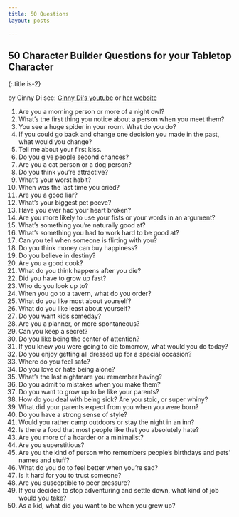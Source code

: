 ```yaml
---
title: 50 Questions
layout: posts

---
```


## 50 Character Builder Questions for your Tabletop Character
{:.title.is-2} 

by Ginny Di see: [Ginny Di's youtube](http://youtube.com/ginnydi) or [her website](https://www.ginnydi.com/)

1.   Are you a morning person or more of a night owl?
1.   What’s the first thing you notice about a person when you meet them?
1.   You see a huge spider in your room. What do you do?
1.   If you could go back and change one decision you made in the past, what would you change?
1.   Tell me about your first kiss.
1.   Do you give people second chances?
1.   Are you a cat person or a dog person?
1.   Do you think you’re attractive?
1.   What’s your worst habit?
1.   When was the last time you cried?
1.   Are you a good liar?
1.   What’s your biggest pet peeve?
1.   Have you ever had your heart broken?
1.   Are you more likely to use your fists or your words in an argument?
1.   What’s something you’re naturally good at?
1.   What’s something you had to work hard to be good at?
1.   Can you tell when someone is flirting with you?
1.   Do you think money can buy happiness?
1.   Do you believe in destiny?
1.   Are you a good cook?
1.   What do you think happens after you die?
1.   Did you have to grow up fast?
1.   Who do you look up to?
1.   When you go to a tavern, what do you order?
1.   What do you like most about yourself?
1.   What do you like least about yourself?
1.   Do you want kids someday?
1.   Are you a planner, or more spontaneous?
1.   Can you keep a secret?
1.   Do you like being the center of attention?
1.   If you knew you were going to die tomorrow, what would you do today?
1.   Do you enjoy getting all dressed up for a special occasion?
1.   Where do you feel safe?
1.   Do you love or hate being alone?
1.   What’s the last nightmare you remember having?
1.   Do you admit to mistakes when you make them?
1.   Do you want to grow up to be like your parents?
1.   How do you deal with being sick? Are you stoic, or super whiny?
1.   What did your parents expect from you when you were born?
1.   Do you have a strong sense of style?
1.   Would you rather camp outdoors or stay the night in an inn?
1.   Is there a food that most people like that you absolutely hate?
1.   Are you more of a hoarder or a minimalist?
1.   Are you superstitious?
1.   Are you the kind of person who remembers people’s birthdays and pets’ names and stuff?
1.   What do you do to feel better when you’re sad?
1.   Is it hard for you to trust someone?
1.   Are you susceptible to peer pressure?
1.   If you decided to stop adventuring and settle down, what kind of job would you take?
1.   As a kid, what did you want to be when you grew up?